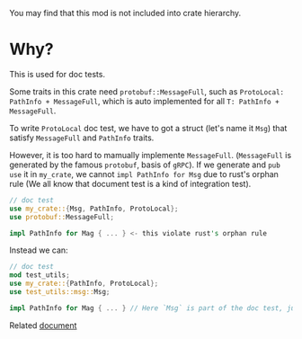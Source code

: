 You may find that this mod is not included into crate hierarchy.

# Why?
This is used for doc tests.

Some traits in this crate need `protobuf::MessageFull`, such as `ProtoLocal: PathInfo + MessageFull`, which is auto implemented for all `T: PathInfo + MessageFull`.

To write `ProtoLocal` doc test, we have to got a struct (let's name it `Msg`) that satisfy `MessageFull` and `PathInfo` traits.

However, it is too hard to mamually implemente `MessageFull`. (`MessageFull` is generated by the famous `protobuf`, basis of `gRPC`). If we generate and `pub use` it in `my_crate`, we cannot `impl PathInfo for Msg` due to rust's orphan rule (We all know that document test is a kind of integration test).

```rust
// doc test
use my_crate::{Msg, PathInfo, ProtoLocal};
use protobuf::MessageFull;

impl PathInfo for Mag { ... } <- this violate rust's orphan rule
```

Instead we can:
```rust
// doc test
mod test_utils;
use my_crate::{PathInfo, ProtoLocal};
use test_utils::msg::Msg;

impl PathInfo for Mag { ... } // Here `Msg` is part of the doc test, just like `common` introduced in offical book about integration tests
```

Related [document](https://doc.rust-lang.org/book/ch11-03-test-organization.html#submodules-in-integration-tests)
